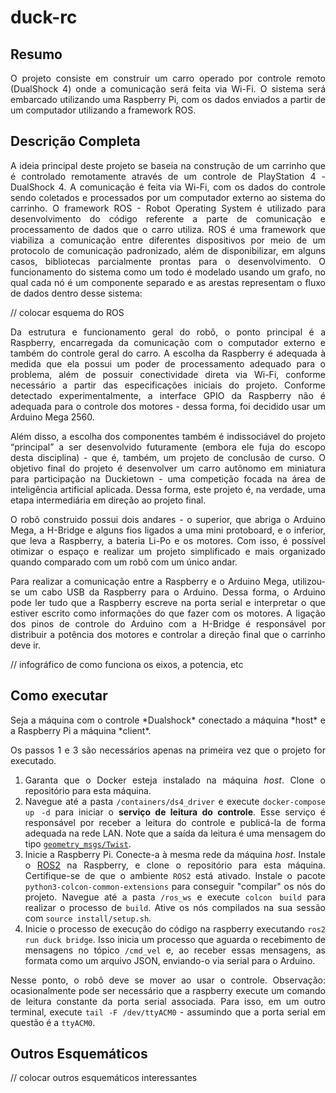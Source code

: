 # duck-rc

## Resumo
<div align="justify">
O projeto consiste em construir um carro operado por controle remoto (DualShock 4) onde a comunicação será feita via Wi-Fi. O sistema será embarcado utilizando uma Raspberry Pi, com os dados enviados a partir de um computador utilizando a framework ROS.
</div>

## Descrição Completa
<div align="justify">
  A ideia principal deste projeto se baseia na construção de um carrinho que é controlado remotamente através de um controle de PlayStation 4 - DualShock 4. A comunicação é feita via Wi-Fi, com os dados do controle sendo coletados e processados por um computador externo ao sistema do carrinho. O framework ROS - Robot Operating System é utilizado para desenvolvimento do código referente a parte de comunicação e processamento de dados que o carro utiliza. ROS é uma framework que viabiliza a comunicação entre diferentes dispositivos por meio de um protocolo de comunicação padronizado, além de disponibilizar, em alguns casos, bibliotecas parcialmente prontas para o desenvolvimento. O funcionamento do sistema como um todo é modelado usando um grafo, no qual cada nó é um componente separado e as arestas representam o fluxo de dados dentro desse sistema:
</div>

// colocar esquema do ROS

<div align="justify">
  Da estrutura e funcionamento geral do robô, o ponto principal é a Raspberry, encarregada da comunicação com o computador externo e também do controle geral do carro. A escolha da Raspberry é adequada à medida que ela possui um poder de processamento adequado para o problema, além de possuir conectividade direta via Wi-Fi, conforme necessário a partir das especificações iniciais do projeto. Conforme detectado experimentalmente, a interface GPIO da Raspberry não é adequada para o controle dos motores - dessa forma, foi decidido usar um Arduino Mega 2560.

  Além disso, a escolha dos componentes também é indissociável do projeto “principal” a ser desenvolvido futuramente (embora ele fuja do escopo desta disciplina) - que é, também, um projeto de conclusão de curso. O objetivo final do projeto é desenvolver um carro autônomo em miniatura para participação na Duckietown - uma competição focada na área de inteligência artificial aplicada. Dessa forma, este projeto é, na verdade, uma etapa intermediária em direção ao projeto final.
  
  O robô construido possui dois andares - o superior, que abriga o Arduino Mega, a H-Bridge e alguns fios ligados a uma mini protoboard, e o inferior, que leva a Raspberry, a bateria Li-Po e os motores. Com isso, é possível otimizar o espaço e realizar um projeto simplificado e mais organizado quando comparado com um robô com um único andar.
  
  Para realizar a comunicação entre a Raspberry e o Arduino Mega, utilizou-se um cabo USB da Raspberry para o Arduino. Dessa forma, o Arduino pode ler tudo que a Raspberry escreve na porta serial e interpretar o que estiver escrito como informações do que fazer com os motores. A ligação dos pinos de controle do Arduino com a H-Bridge é responsável por distribuir a potência dos motores e controlar a direção final que o carrinho deve ir.
</div>

// infográfico de como funciona os eixos, a potencia, etc

## Como executar
<div align="justify">
Seja a máquina com o controle *Dualshock* conectado a máquina *host* e a Raspberry Pi a máquina *client*.

Os passos 1 e 3 são necessários apenas na primeira vez que o projeto for executado. 

1. Garanta que o Docker esteja instalado na máquina *host*. Clone o repositório para esta máquina.
2. Navegue até a pasta `/containers/ds4_driver` e execute `docker-compose up -d` para iniciar o **serviço de leitura do controle**. Esse serviço é responsável por receber a leitura do controle e publicá-la de forma adequada na rede LAN. Note que a saída da leitura é uma mensagem do tipo [`geometry_msgs/Twist`](https://docs.ros2.org/galactic/api/geometry_msgs/msg/Twist.html).
3. Inicie a Raspberry Pi. Conecte-a à mesma rede da máquina *host*. Instale o [ROS2](https://docs.ros.org/en/humble/index.html) na Raspberry, e clone o repositório para esta máquina. Certifique-se de que o ambiente `ROS2` está ativado. Instale o pacote `python3-colcon-common-extensions` para conseguir "compilar" os nós do projeto. Navegue até a pasta `/ros_ws` e execute `colcon build` para realizar o processo de `build`. Ative os nós compilados na sua sessão com `source install/setup.sh`.
4. Inicie o processo de execução do código na raspberry executando `ros2 run duck bridge`. Isso inicia um processo que aguarda o recebimento de mensagens no tópico `/cmd_vel` e, ao receber essas mensagens, as formata como um arquivo JSON, enviando-o via serial para o Arduino.

Nesse ponto, o robô deve se mover ao usar o controle.
Observação: ocasionalmente pode ser necessário que a raspberry execute um comando de leitura constante da porta serial associada. Para isso, em um outro terminal, execute `tail -F /dev/ttyACM0` - assumindo que a porta serial em questão é a `ttyACM0`.
</div>
  
## Outros Esquemáticos
// colocar outros esquemáticos interessantes
